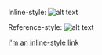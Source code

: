 Inline-style: 
![alt text](https://github.com/minhyukjoo/itmd362-pp/blob/master/week-07/3Designs.jpg "Logo Title Text 1")

Reference-style: 
![alt text][logo]

[logo]: https://github.com/minhyukjoo/itmd362-pp/blob/master/week-07/3Designs.jpg "Logo Title Text 2"

[I'm an inline-style link](https://www.google.com)
